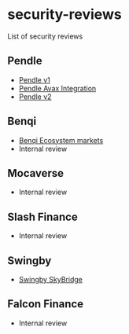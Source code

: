 # security-reviews
List of security reviews 

## Pendle
- [Pendle v1](https://github.com/pendle-finance/pendle-core/blob/master/docs/audits/Pendle%20Contract%20Security%20Audit.pdf)
- [Pendle Avax Integration](https://github.com/pendle-finance/pendle-core/blob/master/docs/audits/Pendle%20AVAX%20security.pdf)
- [Pendle v2](https://github.com/pendle-finance/pendle-core-v2/tree/main/audits/Dingbats)

## Benqi
- [Benqi Ecosystem markets](https://2452785816-files.gitbook.io/~/files/v0/b/gitbook-x-prod.appspot.com/o/spaces%2F-MViz_ikDZy4OemUj_VI%2Fuploads%2FFX0XuZ24gLs8LUbWzUvS%2FBENQI%20Isolated%20Markets%20Audit.pdf?alt=media&token=8f8b6eb2-68c9-4c7e-8470-c0f93cd9f08f)
- Internal review

## Mocaverse
- Internal review

## Slash Finance
- Internal review

## Swingby 
- [Swingby SkyBridge](https://docs.swingby.network/SwingbySkybridge_Contract%20_Security_Audit_06012021.pdf) 

## Falcon Finance
- Internal review


